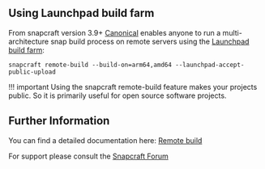## Using Launchpad build farm

From snapcraft version 3.9+ [Canonical](https://canonical.com/) enables anyone to run a multi-architecture snap build process on remote servers using the [Launchpad build farm](https://launchpad.net/builders):

    snapcraft remote-build --build-on=arm64,amd64 --launchpad-accept-public-upload

!!! important
    Using the snapcraft remote-build feature makes your projects public. So it is primarily useful for open source software projects.

## Further Information

You can find a detailed documentation here: [Remote build](https://snapcraft.io/docs/remote-build)

For support please consult the [Snapcraft Forum](https://forum.snapcraft.io/)
